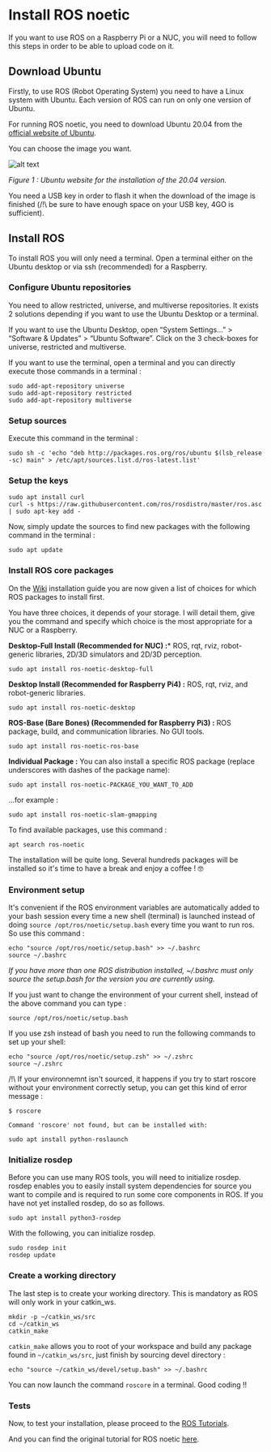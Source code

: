 # Install ROS noetic

If you want to use ROS on a Raspberry Pi or a NUC, you will need to follow this steps in order to be able to upload code on it.


## Download Ubuntu

Firstly, to use ROS (Robot Operating System) you need to have a Linux system with Ubuntu. Each version of ROS can run on only one version of Ubuntu.

For running ROS noetic, you need to download Ubuntu 20.04 from the [official website of Ubuntu](https://releases.ubuntu.com/20.04/).

You can choose the image you want.

![alt text](https://github.com/Clerbout-Francois/Use_ESP32_on_ArduinoIDE/blob/main/images_ROS_noetic/Ubuntu_website.png?raw=true)

_Figure 1 : Ubuntu website for the installation of the 20.04 version._

You need a USB key in order to flash it when the download of the image is finished (/!\ be sure to have enough space on your USB key, 4GO is sufficient).

## Install ROS

To install ROS you will only need a terminal. Open a terminal either on the Ubuntu desktop or via ssh (recommended) for a Raspberry.

### Configure Ubuntu repositories

You need to allow restricted, universe, and multiverse repositories. It exists 2 solutions depending if you want to use the Ubuntu Desktop or a terminal.

If you want to use the Ubuntu Desktop, open “System Settings…” > “Software & Updates” > “Ubuntu Software”. Click on the 3 check-boxes for universe, restricted and multiverse.

If you want to use the terminal, open a terminal and you can directly execute those commands in a terminal :

```
sudo add-apt-repository universe
sudo add-apt-repository restricted
sudo add-apt-repository multiverse
```

### Setup sources

Execute this command in the terminal :

```
sudo sh -c 'echo "deb http://packages.ros.org/ros/ubuntu $(lsb_release -sc) main" > /etc/apt/sources.list.d/ros-latest.list'
```

### Setup the keys

```
sudo apt install curl
curl -s https://raw.githubusercontent.com/ros/rosdistro/master/ros.asc | sudo apt-key add -
```

Now, simply update the sources to find new packages with the following command in the terminal :

```
sudo apt update
```

### Install ROS core packages

On the [Wiki](http://wiki.ros.org/noetic/Installation/Ubuntu) installation guide you are now given a list of choices for which ROS packages to install first.

You have three choices, it depends of your storage. I will detail them, give you the command and specify which choice is the most appropriate for a NUC or a Raspberry.

**Desktop-Full Install (Recommended for NUC) :*** ROS, rqt, rviz, robot-generic libraries, 2D/3D simulators and 2D/3D perception.

```
sudo apt install ros-noetic-desktop-full
```

**Desktop Install (Recommended for Raspberry Pi4) :** ROS, rqt, rviz, and robot-generic libraries.

```
sudo apt install ros-noetic-desktop
```

**ROS-Base (Bare Bones) (Recommended for Raspberry Pi3) :** ROS package, build, and communication libraries. No GUI tools. 

```
sudo apt install ros-noetic-ros-base
```

**Individual Package :** You can also install a specific ROS package (replace underscores with dashes of the package name): 

```
sudo apt install ros-noetic-PACKAGE_YOU_WANT_TO_ADD
```

...for example : 

```
sudo apt install ros-noetic-slam-gmapping

```

To find available packages, use this command :

```
apt search ros-noetic
```

The installation will be quite long. Several hundreds packages will be installed so it's time to have a break and enjoy a coffee ! :nerd_face:


### Environment setup

It's convenient if the ROS environment variables are automatically added to your bash session every time a new shell (terminal) is launched instead of doing ``` source /opt/ros/noetic/setup.bash ``` every time you want to run ros. So use this command :

```
echo "source /opt/ros/noetic/setup.bash" >> ~/.bashrc
source ~/.bashrc
```

_If you have more than one ROS distribution installed, ~/.bashrc must only source the setup.bash for the version you are currently using._

If you just want to change the environment of your current shell, instead of the above command you can type : 

```
source /opt/ros/noetic/setup.bash
```

If you use zsh instead of bash you need to run the following commands to set up your shell:

```
echo "source /opt/ros/noetic/setup.zsh" >> ~/.zshrc
source ~/.zshrc
```

/!\ If your environnemnt isn't sourced, it happens if you try to start roscore without your environment correctly setup, you can get this kind of error message : 

```
$ roscore

Command 'roscore' not found, but can be installed with:

sudo apt install python-roslaunch
```

### Initialize rosdep

Before you can use many ROS tools, you will need to initialize rosdep. rosdep enables you to easily install system dependencies for source you want to compile and is required to run some core components in ROS. If you have not yet installed rosdep, do so as follows.

```
sudo apt install python3-rosdep
```

With the following, you can initialize rosdep.
```
sudo rosdep init 
rosdep update
```

### Create a working directory

The last step is to create your working directory. This is mandatory as ROS will only work in your catkin_ws.

```
mkdir -p ~/catkin_ws/src
cd ~/catkin_ws
catkin_make
```

```catkin_make``` allows you to root of your workspace and build any package found in ```~/catkin_ws/src```, just finish by sourcing devel directory :

```
echo "source ~/catkin_ws/devel/setup.bash" >> ~/.bashrc
```


You can now launch the command ``` roscore ``` in a terminal. Good coding !!

### Tests

Now, to test your installation, please proceed to the [ROS Tutorials](http://wiki.ros.org/ROS/Tutorials).

And you can find the original tutorial for ROS noetic [here](http://wiki.ros.org/noetic/Installation/Ubuntu).
